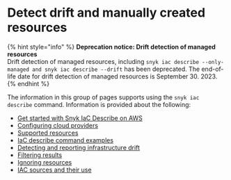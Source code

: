 # Detect drift and manually created resources

{% hint style="info" %}
**Deprecation notice: Drift detection of managed resources**\
Drift detection of managed resources, including `snyk iac describe --only-managed and snyk iac describe --drift` has been deprecated. The end-of-life date for drift detection of managed resources is September 30. 2023.
{% endhint %}

The information in this group of pages supports using the `snyk iac describe` command. Information is provided about the following:

* [Get started with Snyk IaC Describe on AWS](get-started-with-snyk-iac-describe-on-aws.md)
* [Configuring cloud providers](configure-cloud-providers/)
* [Supported resources](supported-resources/)
* [IaC describe command examples](iac-describe-command-examples.md)
* [Detecting and reporting infrastructure drift](detect-and-report-infrastructure-drift.md)
* [Filtering results](filter-rules.md)
* [Ignoring resources](ignore-resources.md)
* [IAC sources and their use](iac-sources-usage.md)
